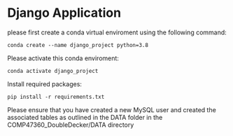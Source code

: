 # Django Application

please first create a conda virtual enviroment using the following command:
    
    conda create --name django_project python=3.8

Please activate this conda enviroment:

    conda activate django_project

Install required packages:

    pip install -r requirements.txt

Please ensure that you have created a new MySQL user and created the associated tables as outlined in the DATA folder in the COMP47360_DoubleDecker/DATA directory


